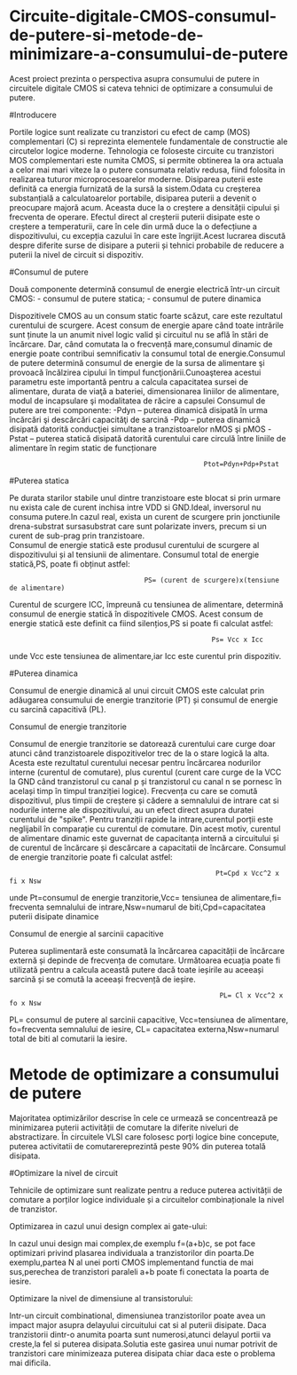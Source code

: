 # Circuite-digitale-CMOS-consumul-de-putere-si-metode-de-minimizare-a-consumului-de-putere
Acest proiect prezinta o perspectiva asupra consumului de putere in circuitele digitale CMOS si cateva tehnici de optimizare a consumului de putere. 

#Introducere

Portile logice sunt realizate cu tranzistori cu efect de camp (MOS) complementari (C) si reprezinta elementele fundamentale de constructie ale circutelor logice moderne. Tehnologia ce foloseste circuite cu tranzistori MOS complementari este numita CMOS, si permite obtinerea la ora actuala a celor mai mari viteze la o putere consumata relativ redusa, fiind folosita in realizarea tuturor microprocesoarelor moderne.
Disiparea puterii este definită ca energia furnizată de la sursă la sistem.Odata cu creșterea substanțială a calculatoarelor portabile, disiparea puterii a devenit o preocupare majoră acum. Aceasta duce la o creștere a densității cipului și frecventa de operare. Efectul direct al creșterii puterii disipate este o creștere a temperaturii, care în cele din urmă duce la o defecțiune a dispozitivului, cu excepția cazului în care este îngrijit.Acest lucrarea discută despre diferite surse de disipare a puterii și tehnici probabile de reducere a puterii la nivel de circuit si dispozitiv.


#Consumul de putere

Două componente determină consumul de energie electrică într-un circuit CMOS:
            - consumul de putere statica;
            - consumul de putere dinamica

Dispozitivele CMOS au un consum static foarte scăzut, care este rezultatul curentului de scurgere. Acest consum de energie apare când toate intrările sunt ținute la un anumit nivel logic valid și circuitul nu se află în stări de încărcare. Dar, când comutata la o frecvență mare,consumul dinamic de energie poate contribui semnificativ la consumul total de energie.Consumul de putere determină consumul de energie de la sursa de alimentare şi provoacă încălzirea cipului în timpul funcţionării.Cunoaşterea acestui parametru este importantă pentru a calcula capacitatea sursei de alimentare, durata de viaţă a bateriei, dimensionarea liniilor de alimentare, modul de incapsulare şi modalitatea de răcire a capsulei
Consumul de putere are trei componente:
            -Pdyn – puterea dinamică disipată în urma încărcări şi descărcări capacităţi de sarcină
            -Pdp – puterea dinamică disipată datorită conducţiei simultane a tranzistoarelor nMOS şi pMOS
            -Pstat – puterea statică disipată datorită curentului care circulă între liniile de alimentare în regim static de funcționare
            
                                                     Ptot=Pdyn+Pdp+Pstat
 #Puterea statica    
 
 Pe durata starilor stabile unul dintre tranzistoare este blocat si prin urmare nu exista cale de curent inchisa intre VDD si GND.Ideal, inversorul nu consuma putere.In cazul real, exista un curent de scurgere prin jonctiunile drena-substrat sursasubstrat care sunt polarizate invers, precum si un curent de sub-prag prin tranzistoare.       
Consumul de energie statică este produsul curentului de scurgere al dispozitivului și al tensiunii de alimentare. Consumul total de energie statică,PS, poate fi obținut astfel:

                                      PS= (curent de scurgere)x(tensiune de alimentare)  
                              
 
Curentul de scurgere ICC, împreună cu tensiunea de alimentare, determină consumul de energie statică în dispozitivele CMOS. Acest consum de energie statică este definit ca fiind silențios,PS si poate fi calculat astfel:

                                                       Ps= Vcc x Icc
                                                       
unde Vcc este tensiunea de alimentare,iar Icc este curentul prin dispozitiv.


#Puterea dinamica

 Consumul de energie dinamică al unui circuit CMOS este calculat prin adăugarea consumului de energie tranzitorie (PT) și
consumul de energie cu sarcină capacitivă (PL).

Consumul de energie tranzitorie

Consumul de energie tranzitorie se datorează curentului care curge doar atunci când tranzistoarele dispozitivelor trec de la o stare logică la alta. Acesta este rezultatul curentului necesar pentru încărcarea nodurilor interne (curentul de comutare), plus curentul
(curent care curge de la VCC la GND când tranzistorul cu canal p și tranzistorul cu canal n se pornesc în același timp în timpul tranziției logice). Frecvența cu care se comută dispozitivul, plus timpii de creștere și cădere a semnalului de intrare cat si nodurile interne ale dispozitivului, au un efect direct asupra duratei curentului de "spike". Pentru tranziții rapide la intrare,curentul porții este neglijabil în comparație cu curentul de comutare. Din acest motiv, curentul de alimentare dinamic este guvernat de capacitanța internă a circuitului și de curentul de încărcare și descărcare a capacitatii de încărcare.
Consumul de energie tranzitorie poate fi calculat astfel:

                                                        Pt=Cpd x Vcc^2 x fi x Nsw
                                                        
unde Pt=consumul de energie tranzitorie,Vcc= tensiunea de alimentare,fi= frecventa semnalului de intrare,Nsw=numarul de biti,Cpd=capacitatea puterii disipate dinamice

Consumul de energie al sarcinii capacitive

Puterea suplimentară este consumată la încărcarea capacității de încărcare externă și depinde de frecvența de comutare. Următoarea ecuația poate fi utilizată pentru a calcula această putere dacă toate ieșirile au aceeași sarcină și se comută la aceeași frecvență de ieșire.

                                                         PL= Cl x Vcc^2 x fo x Nsw
                                                    
PL= consumul de putere al sarcinii capacitive, Vcc=tensiunea de alimentare, fo=frecventa semnalului de iesire, CL= capacitatea externa,Nsw=numarul total de biti al comutarii la iesire.



# Metode de optimizare a consumului de putere

Majoritatea optimizărilor descrise în cele ce urmează se concentrează pe minimizarea puterii activității de comutare la diferite niveluri de abstractizare. În circuitele VLSI care folosesc porți logice bine concepute, puterea activitatii de comutarereprezintă peste 90% din puterea totală disipata.


#Optimizare la nivel de circuit

Tehnicile de optimizare sunt realizate pentru a reduce puterea activității de comutare a porților logice individuale și a circuitelor combinaționale la nivel de tranzistor.

Optimizarea in cazul unui design complex ai gate-ului:

In cazul unui design mai complex,de exemplu f=(a+b)c, se pot face optimizari privind plasarea individuala a tranzistorilor din poarta.De exemplu,partea N al unei porti CMOS implementand functia de mai sus,perechea de tranzistori paraleli a+b poate fi conectata la poarta de iesire.

Optimizare la nivel de dimensiune al transistorului:

Intr-un circuit combinational, dimensiunea tranzistorilor poate avea un impact major asupra delayului circuitului cat si al puterii disipate. Daca  tranzistorii dintr-o anumita poarta sunt numerosi,atunci delayul portii va creste,la fel si puterea disipata.Solutia este gasirea unui numar potrivit de tranzistori care minimizeaza puterea disipata chiar daca este o problema mai dificila.




